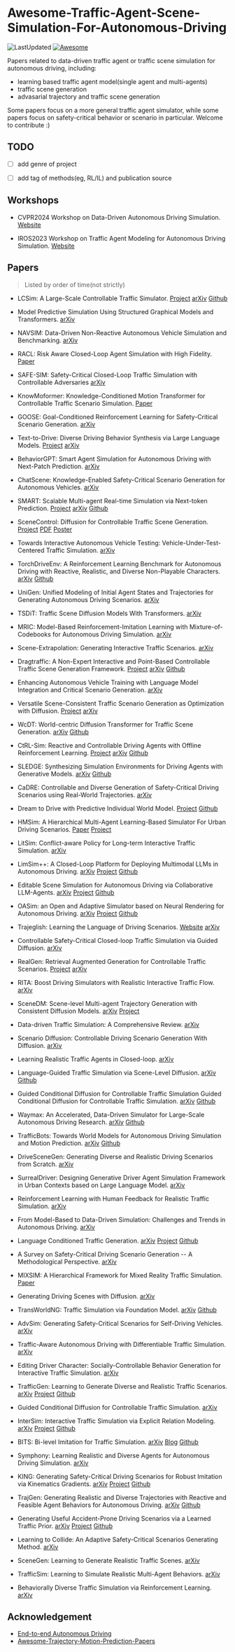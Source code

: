 # Awesome-Traffic-Agent-Scene-Simulation-For-Autonomous-Driving
![LastUpdated](https://img.shields.io/badge/LastUpdated-2024.06.09-lightgrey.svg)
[![Awesome](https://awesome.re/badge.svg)](https://awesome.re)

Papers related to data-driven traffic agent or traffic scene simulation for autonomous driving, including:
- learning based traffic agent model(single agent and multi-agents)
- traffic scene generation
- advasarial trajectory and traffic scene generation

Some papers focus on a more general traffic agent simulator, while some papers focus on safety-critical behavior or scenario in particular. Welcome to contribute :)

## TODO
- [ ] add genre of project
- [ ] add tag of methods(eg, RL/IL) and publication source


## Workshops
- CVPR2024 Workshop on Data-Driven Autonomous Driving Simulation.
[Website](https://agents4ad.github.io/)

- IROS2023 Workshop on Traffic Agent Modeling for Autonomous Driving Simulation.
[Website](https://agents4ad.github.io/2023/)

## Papers
> Listed by order of time(not strictly)

- LCSim: A Large-Scale Controllable Traffic Simulator.
[Project](https://tsinghua-fib-lab.github.io/LCSim/)
[arXiv](https://arxiv.org/abs/2406.19781)
[Github](https://github.com/tsinghua-fib-lab/LCSim)

- Model Predictive Simulation Using Structured Graphical Models and Transformers.
[arXiv](https://arxiv.org/abs/2406.19635)

- NAVSIM: Data-Driven Non-Reactive Autonomous Vehicle Simulation and Benchmarking.
[arXiv](https://arxiv.org/abs/2406.15349)

- RACL: Risk Aware Closed-Loop Agent Simulation with High Fidelity.
[Paper](https://agents4ad.github.io/assets/cvpr2024/papers/30.pdf)

- SAFE-SIM: Safety-Critical Closed-Loop Traffic Simulation with Controllable Adversaries
[arXiv](https://arxiv.org/pdf/2401.00391v2)

- KnowMoformer: Knowledge-Conditioned Motion Transformer for Controllable Traffic Scenario Simulation.
[Paper](https://agents4ad.github.io/assets/cvpr2024/papers/11.pdf)

- GOOSE: Goal-Conditioned Reinforcement Learning for Safety-Critical Scenario Generation.
[arXiv](https://arxiv.org/abs/2406.03870)

- Text-to-Drive: Diverse Driving Behavior Synthesis via Large Language Models.
[Project](https://text-to-drive.github.io/)
[arXiv](https://arxiv.org/abs/2406.04300)

- BehaviorGPT: Smart Agent Simulation for Autonomous Driving with Next-Patch Prediction.
[arXiv](https://arxiv.org/abs/2405.17372)

- ChatScene: Knowledge-Enabled Safety-Critical Scenario Generation for Autonomous Vehicles.
[arXiv](https://arxiv.org/abs/2405.14062)

- SMART: Scalable Multi-agent Real-time Simulation via Next-token Prediction.
[Project](https://smart-motion.github.io/smart/)
[arXiv](https://arxiv.org/abs/2405.15677)
[Github](https://github.com/rainmaker22/SMART?tab=readme-ov-file)

- SceneControl: Diffusion for Controllable Traffic Scene Generation.
[Project](https://waabi.ai/scenecontrol/)
[PDF](https://research-assets.waabi.ai/SceneControl/paper.pdf)
[Poster](https://research-assets.waabi.ai/SceneControl/poster.pdf)

- Towards Interactive Autonomous Vehicle Testing: Vehicle-Under-Test-Centered Traffic Simulation.
[arXiv](https://www.arxiv.org/abs/2406.02860)

- TorchDriveEnv: A Reinforcement Learning Benchmark for Autonomous Driving with Reactive, Realistic, and Diverse Non-Playable Characters.
[arXiv](https://arxiv.org/abs/2405.04491)
[Github](https://github.com/inverted-ai/torchdriveenv)

- UniGen: Unified Modeling of Initial Agent States and Trajectories for Generating Autonomous Driving Scenarios.
[arXiv](https://arxiv.org/abs/2405.03807)

- TSDiT: Traffic Scene Diffusion Models With Transformers.
[arXiv](https://arxiv.org/abs/2405.02289)

- MRIC: Model-Based Reinforcement-Imitation Learning with Mixture-of-Codebooks for Autonomous Driving Simulation.
[arXiv](https://arxiv.org/abs/2404.18464)

- Scene-Extrapolation: Generating Interactive Traffic Scenarios.
[arXiv](https://arxiv.org/abs/2404.17224)

- Dragtraffic: A Non-Expert Interactive and Point-Based Controllable Traffic Scene Generation Framework.
[Project](https://chantsss.github.io/Dragtraffic/)
[arXiv](https://arxiv.org/abs/2404.12624)
[Github](https://github.com/chantsss/Dragtraffic)

- Enhancing Autonomous Vehicle Training with Language Model Integration and Critical Scenario Generation.
[arXiv](https://arxiv.org/abs/2404.08570)

- Versatile Scene-Consistent Traffic Scenario Generation as Optimization with Diffusion.
[Project](https://sites.google.com/view/versatile-behavior-diffusion)
[arXiv](https://arxiv.org/abs/2404.02524)

- WcDT: World-centric Diffusion Transformer for Traffic Scene Generation.
[arXiv](https://arxiv.org/abs/2404.02082)
[Github](https://github.com/yangchen1997/wcdt)

- CtRL-Sim: Reactive and Controllable Driving Agents with Offline Reinforcement Learning.
[Project](https://montrealrobotics.ca/ctrlsim/)
[arXiv](https://arxiv.org/abs/2403.19918)
[Github](https://github.com/montrealrobotics/ctrl-sim)

- SLEDGE: Synthesizing Simulation Environments for Driving Agents with Generative Models.
[arXiv](https://arxiv.org/abs/2403.17933)
[Github](https://github.com/autonomousvision/sledge)

- CaDRE: Controllable and Diverse Generation of Safety-Critical Driving Scenarios using Real-World Trajectories.
[arXiv](https://arxiv.org/abs/2403.13208)

- Dream to Drive with Predictive Individual World Model.
[Project](https://sites.google.com/view/piwm)
[Github](https://github.com/gaoyinfeng/PIWM)

- HMSim: A Hierarchical Multi-Agent Learning-Based Simulator For Urban Driving Scenarios.
[Paper](https://ml4ad.github.io/files/papers2023/Hierarchical%20Learning-Based%20Autonomy%20Simulator.pdf)
[Project](https://sites.google.com/ucsd.edu/h-sim/home)

- LitSim: Conflict-aware Policy for Long-term Interactive Traffic Simulation.
[arXiv](https://arxiv.org/abs/2403.04299)

- LimSim++: A Closed-Loop Platform for Deploying Multimodal LLMs in Autonomous Driving.
[arXiv](https://arxiv.org/abs/2402.01246)
[Project](https://pjlab-adg.github.io/limsim_plus/)
[Github](https://github.com/PJLab-ADG/LimSim/tree/LimSim_plus)

- Editable Scene Simulation for Autonomous Driving via Collaborative LLM-Agents.
[arXiv](https://arxiv.org/abs/2402.05746)
[Project](https://yifanlu0227.github.io/ChatSim/)
[Github](https://github.com/yifanlu0227/ChatSim)

- OASim: an Open and Adaptive Simulator based on Neural Rendering for Autonomous Driving.
[arXiv](https://arxiv.org/abs/2402.03830)
[Project](https://pjlab-adg.github.io/OASim/)
[Github](https://github.com/PJLab-ADG/OASim)

- Trajeglish: Learning the Language of Driving Scenarios.
[Website](https://research.nvidia.com/labs/toronto-ai/trajeglish/)
[arXiv](https://arxiv.org/abs/2312.04535)

- Controllable Safety-Critical Closed-loop Traffic Simulation via Guided Diffusion.
[arXiv](https://arxiv.org/abs/2401.00391)

- RealGen: Retrieval Augmented Generation for Controllable Traffic Scenarios.
[Project](https://realgen.github.io/)
[arXiv](https://arxiv.org/abs/2312.13303)

- RITA: Boost Driving Simulators with Realistic Interactive Traffic Flow.
[arXiv](https://arxiv.org/abs/2211.03408)

- SceneDM: Scene-level Multi-agent Trajectory Generation with Consistent Diffusion Models.
[arXiv](https://arxiv.org/abs/2311.15736)
[Project](https://alperen-hub.github.io/SceneDM/)

- Data-driven Traffic Simulation: A Comprehensive Review.
[arXiv](https://arxiv.org/abs/2310.15975)

- Scenario Diffusion: Controllable Driving Scenario Generation With Diffusion.
[arXiv](https://arxiv.org/abs/2311.02738)

- Learning Realistic Traffic Agents in Closed-loop.
[arXiv](https://arxiv.org/abs/2311.01394)

- Language-Guided Traffic Simulation via Scene-Level Diffusion.
[arXiv](https://arxiv.org/abs/2306.06344)
[Github](https://github.com/NVlabs/CTG)

- Guided Conditional Diffusion for Controllable Traffic Simulation	Guided Conditional Diffusion for Controllable Traffic Simulation.
[arXiv](https://arxiv.org/abs/2210.17366)
[Github](https://github.com/NVlabs/CTG)

- Waymax: An Accelerated, Data-Driven Simulator for Large-Scale Autonomous Driving Research.
[arXiv](https://arxiv.org/abs/2310.08710)
[Github](https://github.com/waymo-research/waymax)

- TrafficBots: Towards World Models for Autonomous Driving Simulation and Motion Prediction.
[arXiv](https://arxiv.org/abs/2303.04116)
[Github](https://github.com/zhejz/TrafficBots)

- DriveSceneGen: Generating Diverse and Realistic Driving Scenarios from Scratch.
[arXiv](https://arxiv.org/abs/2309.14685)

- SurrealDriver: Designing Generative Driver Agent Simulation Framework in Urban Contexts based on Large Language Model.
[arXiv](https://arxiv.org/abs/2309.13193)

- Reinforcement Learning with Human Feedback for Realistic Traffic Simulation.
[arXiv](https://arxiv.org/abs/2309.00709)

- From Model-Based to Data-Driven Simulation: Challenges and Trends in Autonomous Driving.
[arXiv](https://arxiv.org/abs/2305.13960)

- Language Conditioned Traffic Generation.
[arXiv](https://arxiv.org/abs/2307.07947)
[Project](https://ariostgx.github.io/lctgen/)
[Github](https://github.com/Ariostgx/lctgen)

- A Survey on Safety-Critical Driving Scenario Generation -- A Methodological Perspective.
[arXiv](https://arxiv.org/abs/2202.02215)

- MIXSIM: A Hierarchical Framework for Mixed Reality Traffic Simulation.
[Paper](https://openaccess.thecvf.com/content/CVPR2023/papers/Suo_MixSim_A_Hierarchical_Framework_for_Mixed_Reality_Traffic_Simulation_CVPR_2023_paper.pdf)

- Generating Driving Scenes with Diffusion.
[arXiv](https://arxiv.org/abs/2305.18452)

- TransWorldNG: Traffic Simulation via Foundation Model.
[arXiv](https://arxiv.org/abs/2305.15743)
[Github](https://github.com/SACLabs/TransWorldNG)

- AdvSim: Generating Safety-Critical Scenarios for Self-Driving Vehicles.
[arXiv](https://arxiv.org/abs/2101.06549)

- Traffic-Aware Autonomous Driving with Differentiable Traffic Simulation.
[arXiv](https://arxiv.org/abs/2210.03772)

- Editing Driver Character: Socially-Controllable Behavior Generation for Interactive Traffic Simulation.
[arXiv](https://arxiv.org/abs/2303.13830)

- TrafficGen: Learning to Generate Diverse and Realistic Traffic Scenarios.
[arXiv](https://arxiv.org/abs/2210.06609)
[Project](https://metadriverse.github.io/trafficgen/)
[Github](https://github.com/metadriverse/trafficgen)

- Guided Conditional Diffusion for Controllable Traffic Simulation.
[arXiv](https://arxiv.org/abs/2210.17366)

- InterSim: Interactive Traffic Simulation via Explicit Relation Modeling.
[arXiv](https://arxiv.org/abs/2210.14413)
[Project](https://tsinghua-mars-lab.github.io/InterSim/)
[Github](https://github.com/Tsinghua-MARS-Lab/InterSim)

- BITS: Bi-level Imitation for Traffic Simulation.
[arXiv](https://arxiv.org/abs/2208.12403)
[Blog](https://developer.nvidia.com/blog/simulating-realistic-traffic-behavior-with-a-bi-level-imitation-learning-ai-model/)
[Github](https://github.com/NVlabs/traffic-behavior-simulation)

- Symphony: Learning Realistic and Diverse Agents for Autonomous Driving Simulation.
[arXiv](https://arxiv.org/abs/2205.03195)

- KING: Generating Safety-Critical Driving Scenarios for Robust Imitation via Kinematics Gradients.
[arXiv](https://arxiv.org/abs/2204.13683)
[Project](https://lasnik.github.io/king/)
[Github](https://github.com/autonomousvision/king)

- TrajGen: Generating Realistic and Diverse Trajectories with Reactive and Feasible Agent Behaviors for Autonomous Driving.
[arXiv](https://arxiv.org/abs/2203.16792)
[Github](https://github.com/gaoyinfeng/TrajGen)

- Generating Useful Accident-Prone Driving Scenarios via a Learned Traffic Prior.
[arXiv](https://arxiv.org/abs/2112.05077)
[Project](https://research.nvidia.com/labs/toronto-ai/STRIVE/)
[Github](https://github.com/nv-tlabs/STRIVE) 

- Learning to Collide: An Adaptive Safety-Critical Scenarios Generating Method.
[arXiv](https://arxiv.org/abs/2003.01197)

- SceneGen: Learning to Generate Realistic Traffic Scenes.
[arXiv](https://arxiv.org/abs/2101.06541)

- TrafficSim: Learning to Simulate Realistic Multi-Agent Behaviors.
[arXiv](https://arxiv.org/abs/2101.06557)

- Behaviorally Diverse Traffic Simulation via Reinforcement Learning.
[arXiv](https://arxiv.org/abs/2011.05741)

## Acknowledgement
- [End-to-end Autonomous Driving](https://github.com/OpenDriveLab/End-to-end-Autonomous-Driving)
- [Awesome-Trajectory-Motion-Prediction-Papers](https://github.com/colorfulfuture/Awesome-Trajectory-Motion-Prediction-Papers)
